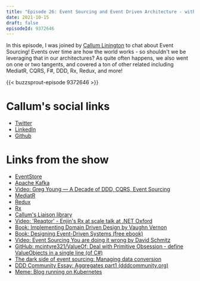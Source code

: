 ```yaml
---
title: "Episode 26: Event Sourcing and Event Driven Architecture - with Callum Linington"
date: 2021-10-15
draft: false
episodeId: 9372646
---
```


In this episode, I was joined by [Callum Linington](https://twitter.com/No1Melman) to chat about Event Sourcing! Events over time are how the world works - so shouldn't we be leveraging that in our architectures? As quite often happens, we also went on one or two tangents, and covered a ton of other related including MediatR, CQRS, F#, DDD, Rx, Redux, and more!

{{< buzzsprout-episode 9372646 >}}

# Callum's social links

* [Twitter](https://twitter.com/No1Melman)
* [LinkedIn](https://www.linkedin.com/in/callum-linington-b27b9488/)
* [Github](https://github.com/no1melman)

# Links from the show

* [EventStore](https://www.eventstore.com/)
* [Apache Kafka](https://kafka.apache.org/)
* [Video: Greg Young — A Decade of DDD, CQRS, Event Sourcing](https://www.youtube.com/watch?v=LDW0QWie21s&ab_channel=Domain-DrivenDesignEurope)
* [MediatR](https://github.com/jbogard/MediatR)
* [Redux](https://redux.js.org/)
* [Rx](http://reactivex.io/)
* [Callum's Liaison library](https://github.com/weareslate/liaison)
* [Video: 'Reaqtor' - Enjin's Rx at scale talk at .NET Oxford](https://www.dotnetoxford.com/posts/2021-06-reaqtor)
* [Book: Implementing Domain Driven Design by Vaughn Vernon](https://www.amazon.co.uk/Implementing-Domain-Driven-Design-Vaughn-Vernon/dp/0321834577)
* [Book: Designing Event-Driven Systems (free ebook)](https://www.confluent.io/designing-event-driven-systems/)
* [Video: Event Sourcing You are doing it wrong by David Schmitz](https://www.youtube.com/watch?v=GzrZworHpIk)
* [GitHub: mcintyre321/ValueOf: Deal with Primitive Obsession - define ValueObjects in a single line (of C#)](https://github.com/mcintyre321/ValueOf)
* [The dark side of event sourcing: Managing data conversion](https://ieeexplore.ieee.org/abstract/document/7884621)
* [DDD Community Essay: Aggregates part1 (dddcommunity.org)](https://www.dddcommunity.org/wp-content/uploads/files/pdf_articles/Vernon_2011_1.pdf)
* [Meme: Blog running on Kubernetes](https://twitter.com/dexhorthy/status/856639005462417409)

